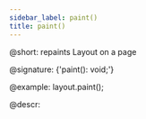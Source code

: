 ```yaml
---
sidebar_label: paint()
title: paint()
---          
```


@short: repaints Layout on a page

@signature: {'paint(): void;'}

@example:
layout.paint();

@descr:

